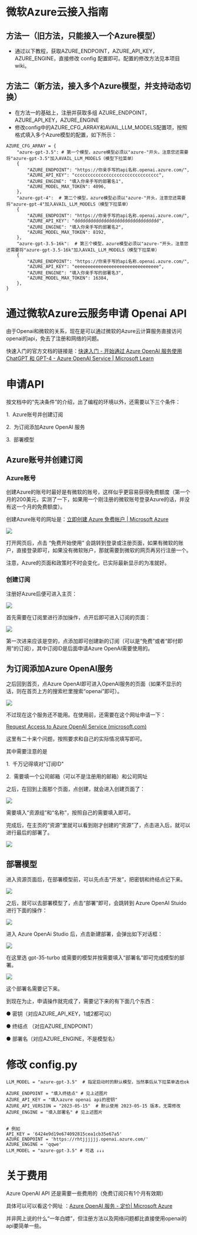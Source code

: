 # 微软Azure云接入指南

## 方法一（旧方法，只能接入一个Azure模型）

- 通过以下教程，获取AZURE_ENDPOINT，AZURE_API_KEY，AZURE_ENGINE，直接修改 config 配置即可。配置的修改方法见本项目wiki。

## 方法二（新方法，接入多个Azure模型，并支持动态切换）

- 在方法一的基础上，注册并获取多组 AZURE_ENDPOINT，AZURE_API_KEY，AZURE_ENGINE
- 修改config中的AZURE_CFG_ARRAY和AVAIL_LLM_MODELS配置项，按照格式填入多个Azure模型的配置，如下所示：

```
AZURE_CFG_ARRAY = {
    "azure-gpt-3.5": # 第一个模型，azure模型必须以"azure-"开头，注意您还需要将"azure-gpt-3.5"加入AVAIL_LLM_MODELS（模型下拉菜单）
    {
        "AZURE_ENDPOINT": "https://你亲手写的api名称.openai.azure.com/",
        "AZURE_API_KEY": "cccccccccccccccccccccccccccccccc",
        "AZURE_ENGINE": "填入你亲手写的部署名1",
        "AZURE_MODEL_MAX_TOKEN": 4096,
    },
    "azure-gpt-4":  # 第二个模型，azure模型必须以"azure-"开头，注意您还需要将"azure-gpt-4"加入AVAIL_LLM_MODELS（模型下拉菜单）
    {
        "AZURE_ENDPOINT": "https://你亲手写的api名称.openai.azure.com/",
        "AZURE_API_KEY": "dddddddddddddddddddddddddddddddd",
        "AZURE_ENGINE": "填入你亲手写的部署名2",
        "AZURE_MODEL_MAX_TOKEN": 8192,
    },
    "azure-gpt-3.5-16k":  # 第三个模型，azure模型必须以"azure-"开头，注意您还需要将"azure-gpt-3.5-16k"加入AVAIL_LLM_MODELS（模型下拉菜单）
    {
        "AZURE_ENDPOINT": "https://你亲手写的api名称.openai.azure.com/",
        "AZURE_API_KEY": "eeeeeeeeeeeeeeeeeeeeeeeeeeeeeeee",
        "AZURE_ENGINE": "填入你亲手写的部署名3",
        "AZURE_MODEL_MAX_TOKEN": 16384,
    },
}
```



# 通过微软Azure云服务申请 Openai API

由于Openai和微软的关系，现在是可以通过微软的Azure云计算服务直接访问openai的api，免去了注册和网络的问题。

快速入门的官方文档的链接是：[快速入门 - 开始通过 Azure OpenAI 服务使用 ChatGPT 和 GPT-4 - Azure OpenAI Service | Microsoft Learn](https://learn.microsoft.com/zh-cn/azure/cognitive-services/openai/chatgpt-quickstart?pivots=programming-language-python)

# 申请API

按文档中的“先决条件”的介绍，出了编程的环境以外，还需要以下三个条件：

1.  Azure账号并创建订阅

2.  为订阅添加Azure OpenAI 服务

3.  部署模型

## Azure账号并创建订阅

### Azure账号

创建Azure的账号时最好是有微软的账号，这样似乎更容易获得免费额度（第一个月的200美元，实测了一下，如果用一个刚注册的微软账号登录Azure的话，并没有这一个月的免费额度）。

创建Azure账号的网址是：[立即创建 Azure 免费帐户 | Microsoft Azure](https://azure.microsoft.com/zh-cn/free/)

![](https://wdcdn.qpic.cn/MTY4ODg1Mjk4NzI5NTU1NQ_944786_iH6AECuZ_tY0EaBd_1685327219?w=1327\&h=695\&type=image/png)

打开网页后，点击 “免费开始使用” 会跳转到登录或注册页面，如果有微软的账户，直接登录即可，如果没有微软账户，那就需要到微软的网页再另行注册一个。

注意，Azure的页面和政策时不时会变化，已实际最新显示的为准就好。

### 创建订阅

注册好Azure后便可进入主页：

![](https://wdcdn.qpic.cn/MTY4ODg1Mjk4NzI5NTU1NQ_444847_tk-9S-pxOYuaLs_K_1685327675?w=1865\&h=969\&type=image/png)

首先需要在订阅里进行添加操作，点开后即可进入订阅的页面：

![](https://wdcdn.qpic.cn/MTY4ODg1Mjk4NzI5NTU1NQ_612820_z_1AlaEgnJR-rUl0_1685327892?w=1865\&h=969\&type=image/png)

第一次进来应该是空的，点添加即可创建新的订阅（可以是“免费”或者“即付即用”的订阅），其中订阅ID是后面申请Azure OpenAI需要使用的。

## 为订阅添加Azure OpenAI服务

之后回到首页，点Azure OpenAI即可进入OpenAI服务的页面（如果不显示的话，则在首页上方的搜索栏里搜索“openai”即可）。

![](https://wdcdn.qpic.cn/MTY4ODg1Mjk4NzI5NTU1NQ_269759_nExkGcPC0EuAR5cp_1685328130?w=1865\&h=969\&type=image/png)

不过现在这个服务还不能用。在使用前，还需要在这个网址申请一下：

[Request Access to Azure OpenAI Service (microsoft.com)](https://customervoice.microsoft.com/Pages/ResponsePage.aspx?id=v4j5cvGGr0GRqy180BHbR7en2Ais5pxKtso_Pz4b1_xUOFA5Qk1UWDRBMjg0WFhPMkIzTzhKQ1dWNyQlQCN0PWcu)

这里有二十来个问题，按照要求和自己的实际情况填写即可。

其中需要注意的是

1.  千万记得填对"订阅ID"

2.  需要填一个公司邮箱（可以不是注册用的邮箱）和公司网址

之后，在回到上面那个页面，点创建，就会进入创建页面了：

![](https://wdcdn.qpic.cn/MTY4ODg1Mjk4NzI5NTU1NQ_72708_9d9JYhylPVz3dFWL_1685328372?w=824\&h=590\&type=image/png)

需要填入“资源组”和“名称”，按照自己的需要填入即可。

完成后，在主页的“资源”里就可以看到刚才创建的“资源”了，点击进入后，就可以进行最后的部署了。

![](https://wdcdn.qpic.cn/MTY4ODg1Mjk4NzI5NTU1NQ_871541_CGCnbgtV9Uk1Jccy_1685329861?w=1217\&h=628\&type=image/png)

## 部署模型

进入资源页面后，在部署模型前，可以先点击“开发”，把密钥和终结点记下来。

![](https://wdcdn.qpic.cn/MTY4ODg1Mjk4NzI5NTU1NQ_852567_dxCZOrkMlWDSLH0d_1685330736?w=856\&h=568\&type=image/png)

之后，就可以去部署模型了，点击“部署”即可，会跳转到 Azure OpenAI Stuido 进行下面的操作：

![](https://wdcdn.qpic.cn/MTY4ODg1Mjk4NzI5NTU1NQ_169225_uWs1gMhpNbnwW4h2_1685329901?w=1865\&h=969\&type=image/png)

进入 Azure OpenAi Studio 后，点击新建部署，会弹出如下对话框：

![](https://wdcdn.qpic.cn/MTY4ODg1Mjk4NzI5NTU1NQ_391255_iXUSZAzoud5qlxjJ_1685330224?w=656\&h=641\&type=image/png)

在这里选 gpt-35-turbo 或需要的模型并按需要填入“部署名”即可完成模型的部署。

![](https://wdcdn.qpic.cn/MTY4ODg1Mjk4NzI5NTU1NQ_724099_vBaHcUilsm1EtPgK_1685330396?w=1869\&h=482\&type=image/png)

这个部署名需要记下来。

到现在为止，申请操作就完成了，需要记下来的有下面几个东西：

● 密钥（对应AZURE_API_KEY，1或2都可以）

● 终结点 （对应AZURE_ENDPOINT）

● 部署名（对应AZURE_ENGINE，不是模型名）


# 修改 config.py

```
LLM_MODEL = "azure-gpt-3.5"  # 指定启动时的默认模型，当然事后从下拉菜单选也ok

AZURE_ENDPOINT = "填入终结点" # 见上述图片
AZURE_API_KEY = "填入azure openai api的密钥"
AZURE_API_VERSION = "2023-05-15"  # 默认使用 2023-05-15 版本，无需修改
AZURE_ENGINE = "填入部署名" # 见上述图片


# 例如
API_KEY = '6424e9d19e674092815cea1cb35e67a5'
AZURE_ENDPOINT = 'https://rhtjjjjjj.openai.azure.com/'
AZURE_ENGINE = 'qqwe'
LLM_MODEL = "azure-gpt-3.5" # 可选 ↓↓↓
```


# 关于费用

Azure OpenAI API 还是需要一些费用的（免费订阅只有1个月有效期）

具体可以可以看这个网址 ：[Azure OpenAI 服务 - 定价| Microsoft Azure](https://azure.microsoft.com/zh-cn/pricing/details/cognitive-services/openai-service/?cdn=disable)

并非网上说的什么“一年白嫖”，但注册方法以及网络问题都比直接使用openai的api要简单一些。
